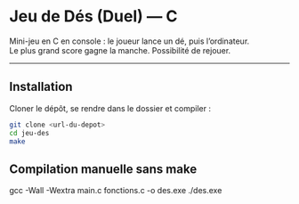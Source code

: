 # Jeu de Dés (Duel) — C

Mini-jeu en C en console : le joueur lance un dé, puis l’ordinateur.  
Le plus grand score gagne la manche. Possibilité de rejouer.

---

## Installation

Cloner le dépôt, se rendre dans le dossier et compiler :

```bash
git clone <url-du-depot>
cd jeu-des
make
```

## Compilation manuelle sans make
gcc -Wall -Wextra main.c fonctions.c -o des.exe
./des.exe
